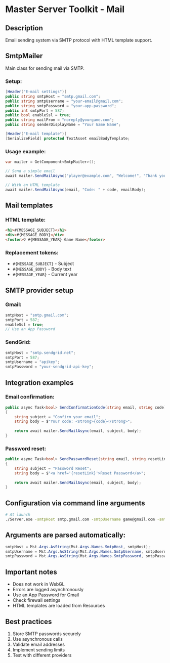 # Master Server Toolkit - Mail

## Description
Email sending system via SMTP protocol with HTML template support.

## SmtpMailer

Main class for sending mail via SMTP.

### Setup:
```csharp
[Header("E-mail settings")]
public string smtpHost = "smtp.gmail.com";
public string smtpUsername = "your-email@gmail.com";
public string smtpPassword = "your-app-password";
public int smtpPort = 587;
public bool enableSsl = true;
public string mailFrom = "noreply@yourgame.com";
public string senderDisplayName = "Your Game Name";

[Header("E-mail template")]
[SerializeField] protected TextAsset emailBodyTemplate;
```

### Usage example:
```csharp
var mailer = GetComponent<SmtpMailer>();

// Send a simple email
await mailer.SendMailAsync("player@example.com", "Welcome!", "Thank you!");

// With an HTML template
await mailer.SendMailAsync(email, "Code: " + code, emailBody);
```

## Mail templates

### HTML template:
```html
<h1>#{MESSAGE_SUBJECT}</h1>
<div>#{MESSAGE_BODY}</div>
<footer>© #{MESSAGE_YEAR} Game Name</footer>
```

### Replacement tokens:
- `#{MESSAGE_SUBJECT}` - Subject
- `#{MESSAGE_BODY}` - Body text
- `#{MESSAGE_YEAR}` - Current year

## SMTP provider setup

### Gmail:
```csharp
smtpHost = "smtp.gmail.com";
smtpPort = 587;
enableSsl = true;
// Use an App Password
```

### SendGrid:
```csharp
smtpHost = "smtp.sendgrid.net";
smtpPort = 587;
smtpUsername = "apikey";
smtpPassword = "your-sendgrid-api-key";
```

## Integration examples

### Email confirmation:
```csharp
public async Task<bool> SendConfirmationCode(string email, string code)
{
    string subject = "Confirm your email";
    string body = $"Your code: <strong>{code}</strong>";
    
    return await mailer.SendMailAsync(email, subject, body);
}
```

### Password reset:
```csharp
public async Task<bool> SendPasswordReset(string email, string resetLink)
{
    string subject = "Password Reset";
    string body = $"<a href='{resetLink}'>Reset Password</a>";
    
    return await mailer.SendMailAsync(email, subject, body);
}
```

## Configuration via command line arguments

```bash
# At launch
./Server.exe -smtpHost smtp.gmail.com -smtpUsername game@gmail.com -smtpPassword app-password
```

## Arguments are parsed automatically:
```csharp
smtpHost = Mst.Args.AsString(Mst.Args.Names.SmtpHost, smtpHost);
smtpUsername = Mst.Args.AsString(Mst.Args.Names.SmtpUsername, smtpUsername);
smtpPassword = Mst.Args.AsString(Mst.Args.Names.SmtpPassword, smtpPassword);
```

## Important notes
- Does not work in WebGL
- Errors are logged asynchronously
- Use an App Password for Gmail
- Check firewall settings
- HTML templates are loaded from Resources

## Best practices
1. Store SMTP passwords securely
2. Use asynchronous calls
3. Validate email addresses
4. Implement sending limits
5. Test with different providers
